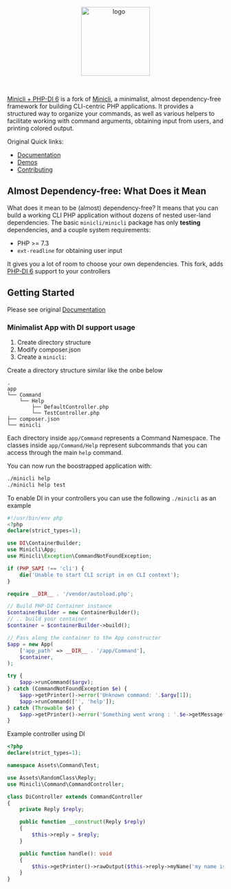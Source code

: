<p align="center">
<img src="https://minicli.dev/images/minicli_logo_term_pink.png" align="center" alt="logo" title="Minicli logo" alt="Minicli Logo" width="160">
</p>

<br>

[Minicli + PHP-DI 6](https://github.com/squid-it/minicli) is a fork of [Minicli](https://docs.minicli.dev), a minimalist, almost dependency-free framework for building CLI-centric PHP applications. It provides a structured way to organize your commands, as well as various helpers to facilitate working with command arguments, obtaining input from users, and printing colored output.

Original Quick links:

- [Documentation](https://docs.minicli.dev)
- [Demos](https://github.com/minicli/demos)
- [Contributing](CONTRIBUTING.md)

## Almost Dependency-free: What Does it Mean

What does it mean to be (almost) dependency-free? It means that you can build a working CLI PHP application without dozens of nested user-land dependencies. The basic `minicli/minicli` package has only **testing** dependencies, and a couple system requirements:

- PHP >= 7.3
- `ext-readline` for obtaining user input

It gives you a lot of room to choose your own dependencies. This fork, adds [PHP-DI 6](https://php-di.org/) support to your controllers

## Getting Started

Please see original [Documentation](https://docs.minicli.dev)

### Minimalist App with DI support usage

1. Create directory structure
2. Modify composer.json
3. Create a `minicli`:

Create a directory structure similar like the onbe below
```
.
app
└── Command
    └── Help
        ├── DefaultController.php
        └── TestController.php
├── composer.json
└── minicli

```

Each directory inside `app/Command` represents a Command Namespace.
The classes inside `app/Command/Help` represent subcommands that you can access through the main `help` command.

You can now run the boostrapped application with:

```bash
./minicli help
./minicli help test
```

To enable DI in your controllers you can use the following `./minicli` as an example
```php
#!/usr/bin/env php
<?php
declare(strict_types=1);

use DI\ContainerBuilder;
use Minicli\App;
use Minicli\Exception\CommandNotFoundException;

if (PHP_SAPI !== 'cli') {
    die('Unable to start CLI script in on CLI context');
}

require __DIR__ . '/vendor/autoload.php';

// Build PHP-DI Container instance
$containerBuilder = new ContainerBuilder();
// .. build your container
$container = $containerBuilder->build();

// Pass along the container to the App constructor
$app = new App(
    ['app_path' => __DIR__ . '/app/Command'],
    $container,
);

try {
    $app->runCommand($argv);
} catch (CommandNotFoundException $e) {
    $app->getPrinter()->error('Unknown command: '.$argv[1]);
    $app->runCommand(['', 'help']);
} catch (Throwable $e) {
    $app->getPrinter()->error('Something went wrong : '.$e->getMessage());
}
```

Example controller using DI

```php
<?php
declare(strict_types=1);

namespace Assets\Command\Test;

use Assets\RandomClass\Reply;
use Minicli\Command\CommandController;

class DiController extends CommandController
{
    private Reply $reply;

    public function __construct(Reply $reply)
    {
        $this->reply = $reply;
    }

    public function handle(): void
    {
        $this->getPrinter()->rawOutput($this->reply->myName('my name is DI'));
    }
}
```

